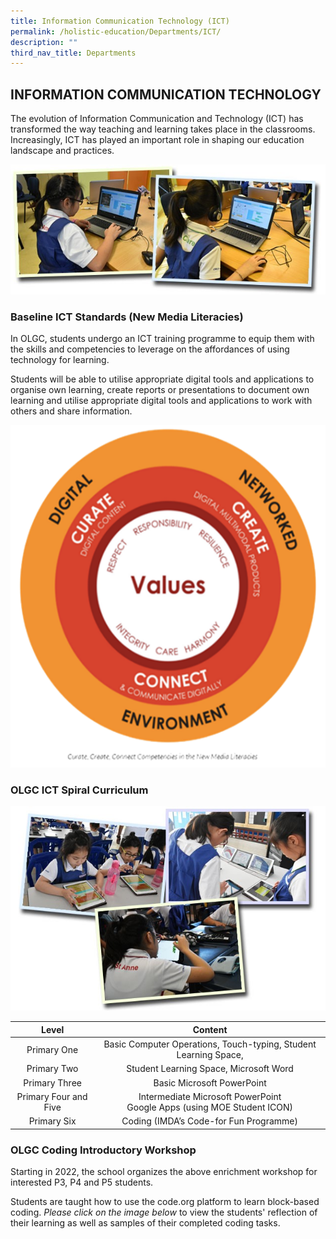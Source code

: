 ```yaml
---
title: Information Communication Technology (ICT)
permalink: /holistic-education/Departments/ICT/
description: ""
third_nav_title: Departments
---
```

## INFORMATION COMMUNICATION TECHNOLOGY

The evolution of Information Communication and Technology (ICT) has transformed the way teaching and learning takes place in the classrooms. Increasingly, ICT has played an important role in shaping our education landscape and practices.

![](/images/Computer_Lab.jpeg)

### Baseline ICT Standards (New Media Literacies)

In OLGC, students undergo an ICT training programme to equip them with the skills and competencies to leverage on the affordances of using technology for learning.

Students will be able to utilise appropriate digital tools and applications to organise own learning, create reports or presentations to document own learning and utilise appropriate digital tools and applications to work with others and share information.

![](/images/2022%20ICT%20Values.png)

### OLGC ICT Spiral Curriculum

![](/images/Learning_with_mobile_tablets.jpeg)

|         Level         |                                  Content                                  |
|:---------------------:|:-------------------------------------------------------------------------:|
|      Primary One      |      Basic Computer Operations, Touch-typing, Student Learning Space,     |
|      Primary Two      |                   Student Learning Space, Microsoft Word                  |
|     Primary Three     |                         Basic Microsoft PowerPoint                        |
| Primary Four and Five | Intermediate Microsoft PowerPoint<br>Google Apps (using MOE Student ICON) |
|      Primary Six      |                   Coding (IMDA’s Code-for Fun Programme)                  |



### OLGC Coding Introductory Workshop  



Starting in 2022, the school organizes the above enrichment workshop for interested P3, P4 and P5 students. 

  

Students are taught how to use the code.org platform to learn block-based coding. _Please click on the image below_ to view the students' reflection of their learning as well as samples of their completed coding tasks.


